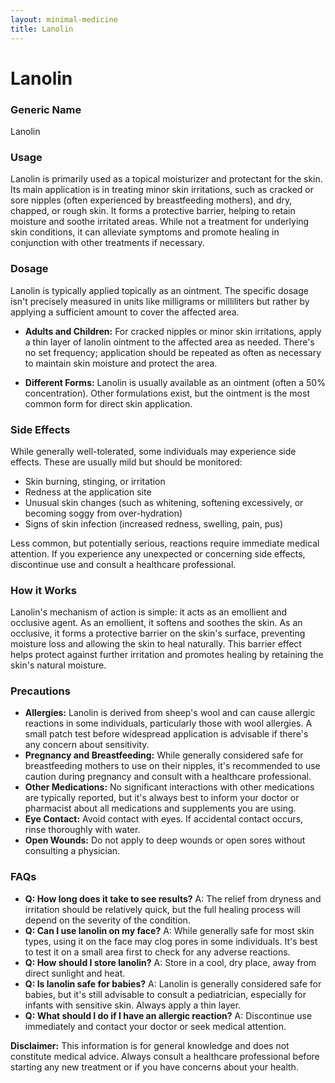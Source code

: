 ```yaml
---
layout: minimal-medicine
title: Lanolin
---
```


# Lanolin
### Generic Name
Lanolin

### Usage
Lanolin is primarily used as a topical moisturizer and protectant for the skin.  Its main application is in treating minor skin irritations, such as cracked or sore nipples (often experienced by breastfeeding mothers), and dry, chapped, or rough skin. It forms a protective barrier, helping to retain moisture and soothe irritated areas. While not a treatment for underlying skin conditions, it can alleviate symptoms and promote healing in conjunction with other treatments if necessary.

### Dosage
Lanolin is typically applied topically as an ointment.  The specific dosage isn't precisely measured in units like milligrams or milliliters but rather by applying a sufficient amount to cover the affected area.

* **Adults and Children:** For cracked nipples or minor skin irritations, apply a thin layer of lanolin ointment to the affected area as needed.  There's no set frequency; application should be repeated as often as necessary to maintain skin moisture and protect the area.

* **Different Forms:** Lanolin is usually available as an ointment (often a 50% concentration).  Other formulations exist, but the ointment is the most common form for direct skin application.


### Side Effects
While generally well-tolerated, some individuals may experience side effects.  These are usually mild but should be monitored:

* Skin burning, stinging, or irritation
* Redness at the application site
* Unusual skin changes (such as whitening, softening excessively, or becoming soggy from over-hydration)
* Signs of skin infection (increased redness, swelling, pain, pus)

Less common, but potentially serious, reactions require immediate medical attention.  If you experience any unexpected or concerning side effects, discontinue use and consult a healthcare professional.

### How it Works
Lanolin's mechanism of action is simple: it acts as an emollient and occlusive agent.  As an emollient, it softens and soothes the skin. As an occlusive, it forms a protective barrier on the skin's surface, preventing moisture loss and allowing the skin to heal naturally. This barrier effect helps protect against further irritation and promotes healing by retaining the skin's natural moisture.

### Precautions
* **Allergies:** Lanolin is derived from sheep's wool and can cause allergic reactions in some individuals, particularly those with wool allergies.  A small patch test before widespread application is advisable if there's any concern about sensitivity.
* **Pregnancy and Breastfeeding:**  While generally considered safe for breastfeeding mothers to use on their nipples, it's recommended to use caution during pregnancy and consult with a healthcare professional.
* **Other Medications:** No significant interactions with other medications are typically reported, but it's always best to inform your doctor or pharmacist about all medications and supplements you are using.
* **Eye Contact:** Avoid contact with eyes. If accidental contact occurs, rinse thoroughly with water.
* **Open Wounds:** Do not apply to deep wounds or open sores without consulting a physician.

### FAQs
* **Q: How long does it take to see results?**  A:  The relief from dryness and irritation should be relatively quick, but the full healing process will depend on the severity of the condition.
* **Q: Can I use lanolin on my face?** A: While generally safe for most skin types, using it on the face may clog pores in some individuals.  It's best to test it on a small area first to check for any adverse reactions.
* **Q: How should I store lanolin?** A: Store in a cool, dry place, away from direct sunlight and heat.
* **Q: Is lanolin safe for babies?** A:  Lanolin is generally considered safe for babies, but it's still advisable to consult a pediatrician, especially for infants with sensitive skin.  Always apply a thin layer.
* **Q:  What should I do if I have an allergic reaction?** A:  Discontinue use immediately and contact your doctor or seek medical attention.


**Disclaimer:** This information is for general knowledge and does not constitute medical advice.  Always consult a healthcare professional before starting any new treatment or if you have concerns about your health.
